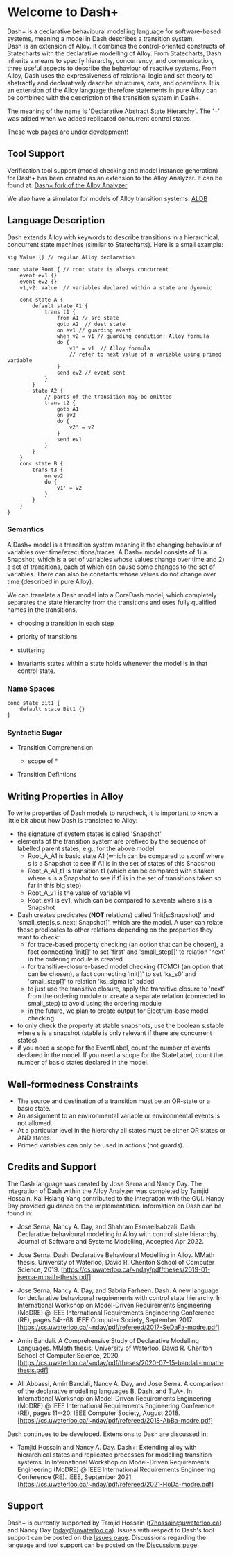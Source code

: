 # Welcome to Dash+

Dash+ is a declarative behavioural modelling language for software-based systems, meaning a model in Dash describes a transition system.  
Dash is an extension of Alloy. It combines the control-oriented constructs of Statecharts with the 
declarative modelling of Alloy.
From Statecharts, Dash inherits a means to specify hierarchy, concurrency, and 
communication, three useful aspects to describe the behaviour of reactive systems.
From Alloy, Dash uses the expressiveness of relational logic and set theory to 
abstractly and declaratively describe structures, data, and operations.
It is an extension of the Alloy language therefore statements in pure Alloy can be combined with the description of the transition system in Dash+. 

The meaning of the name is 'Declarative Abstract State Hierarchy'.  The '+' was added when we added replicated concurrent control states.

These web pages are under development!

## Tool Support

Verification tool support (model checking and model instance generation) for Dash+ has been created as an extension to the Alloy Analyzer.  It can be found at: [Dash+ fork of the Alloy Analyzer](https://github.com/WatForm/org.alloytools.alloy)

We also have a simulator for models of Alloy transition systems:
[ALDB](https://github.com/WatForm/aldb)

## Language Description

Dash extends Alloy with keywords to describe transitions in a hierarchical, concurrent state machines (similar to Statecharts).  Here is a small example:
```
sig Value {} // regular Alloy declaration

conc state Root { // root state is always concurrent
	event ev1 {} 
	event ev2 {}
	v1,v2: Value  // variables declared within a state are dynamic

	conc state A { 
		default state A1 {
			trans t1 {
				from A1 // src state
				goto A2  // dest state
				on ev1 // guarding event
				when v2 = v1 // guarding condition: Alloy formula
				do {
					v1' = v1  // Alloy formula
					// refer to next value of a variable using primed variable
				}
				send ev2 // event sent
			}
		}
		state A2 {
			// parts of the transition may be omitted
			trans t2 {
				goto A1
				on ev2
				do {
					v2' = v2
				}
				send ev1
			}
		}
	}
	conc state B {
		trans t3 {
			on ev2
			do {
				v1' = v2
			}
		}
	}
}
```


### Semantics

A Dash+ model is a transition system meaning it the changing behaviour of variables over time/executions/traces.  A Dash+ model consists of 1) a Snapshot, which is a set of variables whose values change over time and 2) a set of transitions, each of which can cause some changes to the set of variables.  There can also be constants whose values do not change over time (described in pure Alloy).  

We can translate a Dash model into a CoreDash model, which completely separates the state hierarchy from the transitions and uses fully qualified names in the transitions.

* choosing a transition in each step
* priority of transitions
* stuttering

* Invariants states within a state holds whenever the model is in that control state.

### Name Spaces

```
conc state Bit1 {
	default state Bit1 {}
}
```

### Syntactic Sugar

* Transition Comprehension
	- scope of *

* Transition Defintions



## Writing Properties in Alloy

To write properties of Dash models to run/check, it is important to know a little bit about how Dash is translated to Alloy:
- the signature of system states is called 'Snapshot' 
- elements of the transition system are prefixed by the sequence of labelled parent states, e.g., for the above model
	+ Root_A_A1 is basic state A1 (which can be compared to s.conf where s is a Snapshot to see if A1 is in the set of states of this Snapshot)
	+ Root_A_A1_t1 is transition t1 (which can be compared with s.taken where s is a Snapshot to see if t1 is in the set of transitions taken so far in this big step) 
	+ Root_A_v1 is the value of variable v1 
	+ Root_ev1 is ev1, which can be compared to s.events where s is a Snapshot
- Dash creates predicates (**NOT** relations) called 'init[s:Snapshot]' and 'small_step[s,s_next: Snapshot]', which are the model.  A user can relate these predicates to other relations depending on the properties they want to check:
	+ for trace-based property checking (an option that can be chosen), a fact connecting 'init[]' to set 'first' and 'small_step[]' to relation 'next' in the ordering module is created
	+ for transitive-closure-based model checking (TCMC) (an option that can be chosen), a fact connecting 'init[]' to set 'ks_s0' and 'small_step[]' to relation 'ks_sigma is' added
	+ to just use the transitive closure, apply the transitive closure to 'next' from the ordering module or create a separate relation (connected to small_step) to avoid using the ordering module
	+ in the future, we plan to create output for Electrum-base model checking
- to only check the property at stable snapshots, use the boolean s.stable where s is a snapshot (stable is only relevant if there are concurrent states)
- if you need a scope for the EventLabel, count the number of events declared in the model. If you need a scope for the StateLabel, count the number of basic states declared in the model.

## Well-formedness Constraints

* The source and destination of a transition must be an OR-state or a basic state.
* An assignment to an environmental variable or environmental events is not allowed.
* At a particular level in the hierarchy all states must be either OR states or AND states.
* Primed variables can only be used in actions (not guards).



## Credits and Support

The Dash language was created by Jose Serna and Nancy Day. The integration of Dash within the Alloy Analyzer was completed by Tamjid Hossain.  Kai Hsiang Yang contributed to the integration with the GUI.  Nancy Day provided guidance on the implementation.  Information on Dash can be found in:

* Jose Serna, Nancy A. Day, and Shahram Esmaeilsabzali. Dash: Declarative behavioural modelling in Alloy with control state hierarchy. Journal of Software and Systems Modelling, Accepted Apr 2022.

* Jose Serna. Dash: Declarative Behavioural Modelling in Alloy. MMath thesis, University of Waterloo, David R. Cheriton School of Computer Science, 2019. [https://cs.uwaterloo.ca/~nday/pdf/theses/2019-01-jserna-mmath-thesis.pdf]

* Jose Serna, Nancy A. Day, and Sabria Farheen. Dash: A new language for declarative behavioural requirements with control state hierarchy. In International Workshop on Model-Driven Requirements Engineering (MoDRE) @ IEEE International Requirements Engineering Conference (RE), pages 64--68. IEEE Computer Society, September 2017. [https://cs.uwaterloo.ca/~nday/pdf/refereed/2017-SeDaFa-modre.pdf]

* Amin Bandali. A Comprehensive Study of Declarative Modelling Languages. MMath thesis, University of Waterloo, David R. Cheriton School of Computer Science, 2020. [https://cs.uwaterloo.ca/~nday/pdf/theses/2020-07-15-bandali-mmath-thesis.pdf]

* Ali Abbassi, Amin Bandali, Nancy A. Day, and Jose Serna. A comparison of the declarative modelling languages B, Dash, and TLA+. In International Workshop on Model-Driven Requirements Engineering (MoDRE) @ IEEE International Requirements Engineering Conference (RE), pages 11--20. IEEE Computer Society, August 2018. [https://cs.uwaterloo.ca/~nday/pdf/refereed/2018-AbBa-modre.pdf]

Dash continues to be developed.  Extensions to Dash are discussed in:

* Tamjid Hossain and Nancy A. Day. Dash+: Extending alloy with hierarchical states and replicated processes for modelling transition systems. In International Workshop on Model-Driven Requirements Engineering (MoDRE) @ IEEE International Requirements Engineering Conference (RE). IEEE, September 2021. [https://cs.uwaterloo.ca/~nday/pdf/refereed/2021-HoDa-modre.pdf]

## Support

Dash+ is currently supported by Tamjid Hossain (t7hossain@uwaterloo.ca) and Nancy Day (nday@uwaterloo.ca). Issues with respect to Dash's tool support can be posted on the [Issues page](https://github.com/WatForm/org.alloytools.alloy/issues).  Discussions regarding the language and tool support can be posted on the [Discussions page](https://github.com/WatForm/org.alloytools.alloy/discussions).

